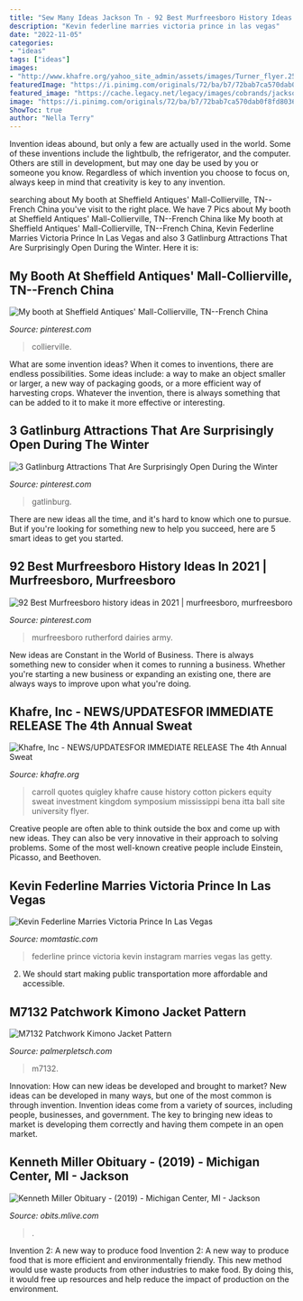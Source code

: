 ```yaml
---
title: "Sew Many Ideas Jackson Tn - 92 Best Murfreesboro History Ideas In 2021"
description: "Kevin federline marries victoria prince in las vegas"
date: "2022-11-05"
categories:
- "ideas"
tags: ["ideas"]
images:
- "http://www.khafre.org/yahoo_site_admin/assets/images/Turner_flyer.253220341_std.jpg"
featuredImage: "https://i.pinimg.com/originals/72/ba/b7/72bab7ca570dab0f8fd803669e8703a8.jpg"
featured_image: "https://cache.legacy.net/legacy/images/cobrands/jackson/photos/photo_20191209_WM0151365_0_20191209.jpgx?w=334&amp;h=500&amp;option=3"
image: "https://i.pinimg.com/originals/72/ba/b7/72bab7ca570dab0f8fd803669e8703a8.jpg"
ShowToc: true
author: "Nella Terry"
---
```



Invention ideas abound, but only a few are actually used in the world. Some of these inventions include the lightbulb, the refrigerator, and the computer. Others are still in development, but may one day be used by you or someone you know. Regardless of which invention you choose to focus on, always keep in mind that creativity is key to any invention.

	

		
searching about My booth at Sheffield Antiques&#039; Mall-Collierville, TN--French China you've visit to the right place. We have 7 Pics about My booth at Sheffield Antiques&#039; Mall-Collierville, TN--French China like My booth at Sheffield Antiques&#039; Mall-Collierville, TN--French China, Kevin Federline Marries Victoria Prince In Las Vegas and also 3 Gatlinburg Attractions That Are Surprisingly Open During the Winter. Here it is:
		
    
## My Booth At Sheffield Antiques&#039; Mall-Collierville, TN--French China

<img loading=lazy src="https://i.pinimg.com/originals/72/ba/b7/72bab7ca570dab0f8fd803669e8703a8.jpg" onerror="this.onerror=null;this.src='https://tse1.mm.bing.net/th?id=OIP._3xACAL40BFoQ3AjVPr_jAHaJ4&amp;pid=15.1';" alt="My booth at Sheffield Antiques&#039; Mall-Collierville, TN--French China">

_Source: pinterest.com_

>collierville. 

	

What are some invention ideas?
When it comes to inventions, there are endless possibilities. Some ideas include: a way to make an object smaller or larger, a new way of packaging goods, or a more efficient way of harvesting crops. Whatever the invention, there is always something that can be added to it to make it more effective or interesting.

    
## 3 Gatlinburg Attractions That Are Surprisingly Open During The Winter

<img loading=lazy src="https://i.pinimg.com/736x/b1/17/2c/b1172cf6f9eb1be1a088a6460f3c58e5.jpg" onerror="this.onerror=null;this.src='https://tse4.mm.bing.net/th?id=OIP.WZDu3THk_uZeDBwDZDMy6AHaE6&amp;pid=15.1';" alt="3 Gatlinburg Attractions That Are Surprisingly Open During the Winter">

_Source: pinterest.com_

>gatlinburg. 

	

There are new ideas all the time, and it's hard to know which one to pursue. But if you're looking for something new to help you succeed, here are 5 smart ideas to get you started.

    
## 92 Best Murfreesboro History Ideas In 2021 | Murfreesboro, Murfreesboro

<img loading=lazy src="https://i.pinimg.com/474x/85/b6/bb/85b6bbf20bc9d4b6e4f28963acd563a8--dairy-red-roses.jpg" onerror="this.onerror=null;this.src='https://tse1.mm.bing.net/th?id=OIP.oa3qOsaxfk5dHuZzGmcN_AAAAA&amp;pid=15.1';" alt="92 Best Murfreesboro history ideas in 2021 | murfreesboro, murfreesboro">

_Source: pinterest.com_

>murfreesboro rutherford dairies army. 

	

New ideas are Constant in the World of Business. There is always something new to consider when it comes to running a business. Whether you're starting a new business or expanding an existing one, there are always ways to improve upon what you're doing. 

    
## Khafre, Inc - NEWS/UPDATES﻿FOR IMMEDIATE RELEASE The 4th Annual Sweat

<img loading=lazy src="http://www.khafre.org/yahoo_site_admin/assets/images/Turner_flyer.253220341_std.jpg" onerror="this.onerror=null;this.src='https://tse3.mm.bing.net/th?id=OIP.lf5L1OUxn5U07iNzO2zAPQAAAA&amp;pid=15.1';" alt="Khafre, Inc - NEWS/UPDATES﻿FOR IMMEDIATE RELEASE The 4th Annual Sweat">

_Source: khafre.org_

>carroll quotes quigley khafre cause history cotton pickers equity sweat investment kingdom symposium mississippi bena itta ball site university flyer. 

	

Creative people are often able to think outside the box and come up with new ideas. They can also be very innovative in their approach to solving problems. Some of the most well-known creative people include Einstein, Picasso, and Beethoven.

    
## Kevin Federline Marries Victoria Prince In Las Vegas

<img loading=lazy src="http://cdn1-www.momtastic.com/assets/uploads/2013/08/file_176683_1_130812-federline.jpg" onerror="this.onerror=null;this.src='https://tse4.mm.bing.net/th?id=OIP.CmFv9DTzfyNMTiBBww4dFgHaHH&amp;pid=15.1';" alt="Kevin Federline Marries Victoria Prince In Las Vegas">

_Source: momtastic.com_

>federline prince victoria kevin instagram marries vegas las getty. 

	

2. We should start making public transportation more affordable and accessible.

    
## M7132 Patchwork Kimono Jacket Pattern

<img loading=lazy src="https://www.palmerpletsch.com/wp-content/uploads/2016/08/7132-patchwork-back-kimono-hippie.jpg" onerror="this.onerror=null;this.src='https://tse3.mm.bing.net/th?id=OIP.4UfTTUQdafVcTp0wrNCpsgHaN-&amp;pid=15.1';" alt="M7132 Patchwork Kimono Jacket Pattern">

_Source: palmerpletsch.com_

>m7132. 

	

Innovation: How can new ideas be developed and brought to market?
New ideas can be developed in many ways, but one of the most common is through invention. Invention ideas come from a variety of sources, including people, businesses, and government. The key to bringing new ideas to market is developing them correctly and having them compete in an open market.

    
## Kenneth Miller Obituary - (2019) - Michigan Center, MI - Jackson

<img loading=lazy src="https://cache.legacy.net/legacy/images/cobrands/jackson/photos/photo_20191209_WM0151365_0_20191209.jpgx?w=334&amp;h=500&amp;option=3" onerror="this.onerror=null;this.src='https://tse1.mm.bing.net/th?id=OIP.juHZtT995JzEG5B_c9fpQQAAAA&amp;pid=15.1';" alt="Kenneth Miller Obituary - (2019) - Michigan Center, MI - Jackson">

_Source: obits.mlive.com_

>. 

	

Invention 2: A new way to produce food
Invention 2: A new way to produce food that is more efficient and environmentally friendly. This new method would use waste products from other industries to make food. By doing this, it would free up resources and help reduce the impact of production on the environment.

